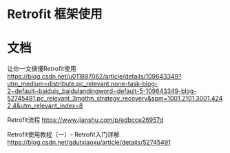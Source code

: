 # Retrofit 框架使用


# 文档
让你一文搞懂Retrofit使用
https://blog.csdn.net/u011897062/article/details/109643349?utm_medium=distribute.pc_relevant.none-task-blog-2~default~baidujs_baidulandingword~default-5-109643349-blog-52745491.pc_relevant_3mothn_strategy_recovery&spm=1001.2101.3001.4242.4&utm_relevant_index=8

Retrofit流程
https://www.jianshu.com/p/edbcce26957d

Retrofit使用教程（一）- Retrofit入门详解
https://blog.csdn.net/gdutxiaoxu/article/details/52745491



